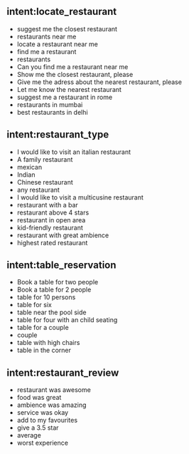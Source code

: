 ## intent:locate_restaurant
- suggest me the closest restaurant
- restaurants near me
- locate a restaurant near me
- find me a restaurant
- restaurants
- Can you find me a restaurant near me
- Show me the closest restaurant, please
- Give me the adress about the nearest restaurant, please
- Let me know the nearest restaurant
- suggest me a restaurant in rome
- restaurants in mumbai
- best restaurants in delhi

## intent:restaurant_type
- I would like to visit an italian restaurant
- A family restaurant
- mexican
- Indian
- Chinese restaurant
- any restaurant
- I would like to visit a multicusine restaurant
- restaurant with a bar
- restaurant above 4 stars
- restaurant in open area
- kid-friendly restaurant
- restaurant with great ambience
- highest rated restaurant

## intent:table_reservation
- Book a table for two people
- Book a table for 2 people
- table for 10 persons
- table for six
- table near the pool side
- table for four with an child seating
- table for a couple
- couple
- table with high chairs
- table in the corner

## intent:restaurant_review
- restaurant was awesome
- food was great
- ambience was amazing
- service was okay
- add to my favourites
- give a 3.5 star
- average
- worst experience

